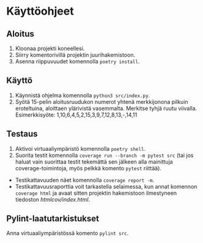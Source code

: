 # Käyttöohjeet

## Aloitus
1. Kloonaa projekti koneellesi.
2. Siirry komentorivillä projektin juurihakemistoon.
3. Asenna riippuvuudet komennolla `poetry install`.

## Käyttö

1. Käynnistä ohjelma komennolla `python3 src/index.py`.
2. Syötä 15-pelin aloitusruudukon numerot yhtenä merkkijonona pilkuin eroteltuina, aloittaen ylärivistä vasemmalta. Merkitse tyhjä ruutu viivalla. Esimerkkisyöte: 1,10,6,4,5,2,15,3,9,7,12,8,13,-,14,11

## Testaus

1. Aktivoi virtuaaliympäristö komennolla `poetry shell`.
2. Suorita testit komennolla `coverage run --branch -m pytest src` (tai jos haluat vain suorittaa testit tekemättä sen jälkeen alla mainittuja coverage-toimintoja, myös pelkkä komento `pytest` riittää).
- Testikattavuuden näet komennolla `coverage report -m`.
- Testikattavuusraporttia voit tarkastella selaimessa, kun annat komennon `coverage html` ja avaat sitten projektin hakemistoon ilmestyneen tiedoston *htmlcov/index.html*.

## Pylint-laatutarkistukset

Anna virtuaaliympäristössä komento `pylint src`.
